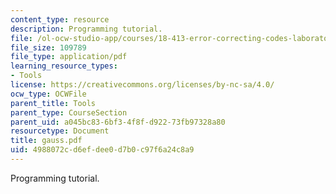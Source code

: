 ```yaml
---
content_type: resource
description: Programming tutorial.
file: /ol-ocw-studio-app/courses/18-413-error-correcting-codes-laboratory-spring-2004/4988072cd6efdee0d7b0c97f6a24c8a9_gauss.pdf
file_size: 109789
file_type: application/pdf
learning_resource_types:
- Tools
license: https://creativecommons.org/licenses/by-nc-sa/4.0/
ocw_type: OCWFile
parent_title: Tools
parent_type: CourseSection
parent_uid: a045bc83-6bf3-4f8f-d922-73fb97328a80
resourcetype: Document
title: gauss.pdf
uid: 4988072c-d6ef-dee0-d7b0-c97f6a24c8a9
---
```

Programming tutorial.